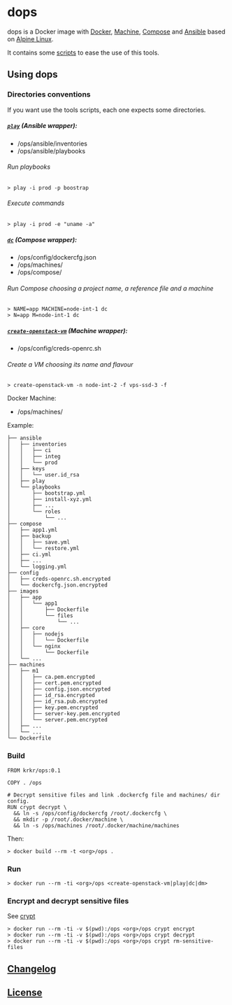# dops

dops is a Docker image with [Docker](https://docs.docker.com), [Machine](https://docs.docker.com/machine/),
[Compose](https://docs.docker.com/compose/) and [Ansible](docs.ansible.com) based on 
[Alpine Linux](https://www.alpinelinux.org).

It contains some [scripts](bin) to ease the use of this tools.

## Using dops

### Directories conventions

If you want use the tools scripts, each one expects some directories.

##### [`play`](bin/play) (Ansible wrapper):

  - /ops/ansible/inventories
  - /ops/ansible/playbooks

###### Run playbooks

    > play -i prod -p boostrap

###### Execute commands

    > play -i prod -e "uname -a"

##### [`dc`](bin/dc) (Compose wrapper):

  - /ops/config/dockercfg.json
  - /ops/machines/
  - /ops/compose/

###### Run Compose choosing a project name, a reference file and a machine

    > NAME=app MACHINE=node-int-1 dc
    > N=app M=node-int-1 dc

##### [`create-openstack-vm`](bin/create-openstack-vm) (Machine wrapper):

  - /ops/config/creds-openrc.sh

###### Create a VM choosing its name and flavour

    > create-openstack-vm -n node-int-2 -f vps-ssd-3 -f

Docker Machine:

  - /ops/machines/

Example:

    ├── ansible
    │   ├── inventories
    │   │   ├── ci
    │   │   ├── integ
    │   │   └── prod
    │   ├── keys
    │   │   └── user.id_rsa
    │   ├── play
    │   └── playbooks
    │       ├── bootstrap.yml
    │       ├── install-xyz.yml
    │       ├── ...
    │       └── roles
    │           └── ...
    ├── compose
    │   ├── app1.yml
    │   ├── backup
    │   │   ├── save.yml
    │   │   └── restore.yml
    │   ├── ci.yml
    │   ├── ...
    │   └── logging.yml
    ├── config
    │   ├── creds-openrc.sh.encrypted
    │   └── dockercfg.json.encrypted
    ├── images
    │   ├── app
    │   │   └── app1
    │   │       ├── Dockerfile
    │   │       └── files
    │   │           └── ...
    │   ├── core
    │   │   ├── nodejs
    │   │   │   └── Dockerfile
    │   │   └── nginx
    │   │       └── Dockerfile
    │   └── ...
    ├── machines
    │   ├── m1
    │   │   ├── ca.pem.encrypted
    │   │   ├── cert.pem.encrypted
    │   │   ├── config.json.encrypted
    │   │   ├── id_rsa.encrypted
    │   │   ├── id_rsa.pub.encrypted
    │   │   ├── key.pem.encrypted
    │   │   ├── server-key.pem.encrypted
    │   │   └── server.pem.encrypted
    │   ├── ...
    │   └── ...
    └── Dockerfile

### Build

    FROM krkr/ops:0.1

    COPY . /ops

    # Decrypt sensitive files and link .dockercfg file and machines/ dir config.
    RUN crypt decrypt \
      && ln -s /ops/config/dockercfg /root/.dockercfg \
      && mkdir -p /root/.docker/machine \
      && ln -s /ops/machines /root/.docker/machine/machines

Then:

    > docker build --rm -t <org>/ops .

### Run

    > docker run --rm -ti <org>/ops <create-openstack-vm|play|dc|dm>

### Encrypt and decrypt sensitive files

See [crypt](bin/crypt)

    > docker run --rm -ti -v $(pwd):/ops <org>/ops crypt encrypt
    > docker run --rm -ti -v $(pwd):/ops <org>/ops crypt decrypt
    > docker run --rm -ti -v $(pwd):/ops <org>/ops crypt rm-sensitive-files

## [Changelog](CHANGELOG.md)

## [License](LICENSE)
